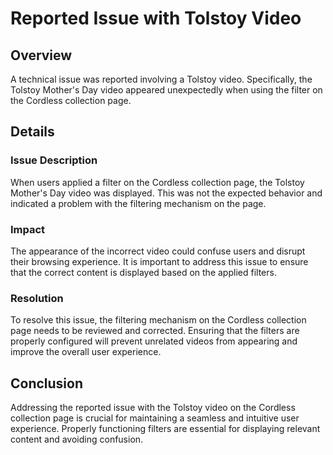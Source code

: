 # Reported Issue with Tolstoy Video

## Overview

A technical issue was reported involving a Tolstoy video. Specifically, the Tolstoy Mother's Day video appeared unexpectedly when using the filter on the Cordless collection page.

## Details

### Issue Description

When users applied a filter on the Cordless collection page, the Tolstoy Mother's Day video was displayed. This was not the expected behavior and indicated a problem with the filtering mechanism on the page.

### Impact

The appearance of the incorrect video could confuse users and disrupt their browsing experience. It is important to address this issue to ensure that the correct content is displayed based on the applied filters.

### Resolution

To resolve this issue, the filtering mechanism on the Cordless collection page needs to be reviewed and corrected. Ensuring that the filters are properly configured will prevent unrelated videos from appearing and improve the overall user experience.

## Conclusion

Addressing the reported issue with the Tolstoy video on the Cordless collection page is crucial for maintaining a seamless and intuitive user experience. Properly functioning filters are essential for displaying relevant content and avoiding confusion.